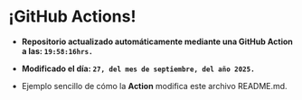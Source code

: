# ¡GitHub Actions!
* **Repositorio actualizado automáticamente mediante una GitHub Action a las: `19:58:16hrs.`**
* **Modificado el día: `27, del mes de septiembre, del año 2025.`**

* Ejemplo sencillo de cómo la **Action** modifica este archivo README.md.
